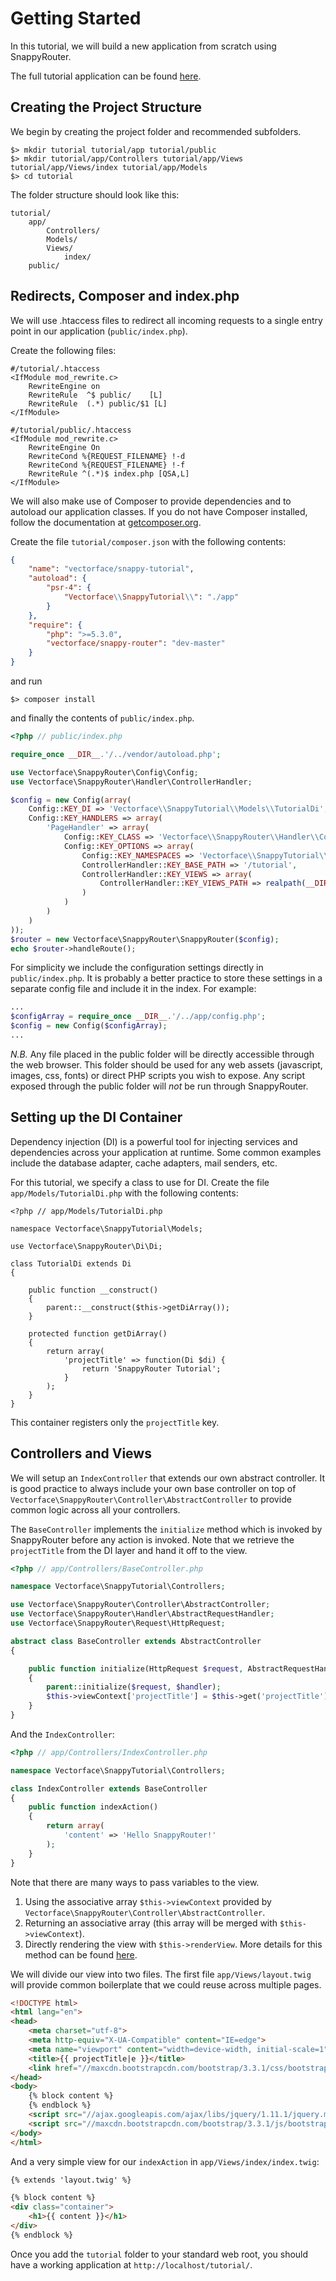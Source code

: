 # Getting Started

In this tutorial, we will build a new application from scratch using
SnappyRouter.

The full tutorial application can be found
[here](https://github.com/Vectorface/SnappyTutorial).

## Creating the Project Structure

We begin by creating the project folder and recommended subfolders.

```shell
$> mkdir tutorial tutorial/app tutorial/public
$> mkdir tutorial/app/Controllers tutorial/app/Views tutorial/app/Views/index tutorial/app/Models
$> cd tutorial
```

The folder structure should look like this:

```
tutorial/
    app/
        Controllers/
        Models/
        Views/
            index/
    public/
```

## Redirects, Composer and index.php

We will use .htaccess files to redirect all incoming requests to a single entry
point in our application (`public/index.php`).

Create the following files:

```
#/tutorial/.htaccess
<IfModule mod_rewrite.c>
    RewriteEngine on
    RewriteRule  ^$ public/    [L]
    RewriteRule  (.*) public/$1 [L]
</IfModule>
```

```
#/tutorial/public/.htaccess
<IfModule mod_rewrite.c>
    RewriteEngine On
    RewriteCond %{REQUEST_FILENAME} !-d
    RewriteCond %{REQUEST_FILENAME} !-f
    RewriteRule ^(.*)$ index.php [QSA,L]
</IfModule>
```

We will also make use of Composer to provide dependencies and to autoload our
application classes. If you do not have Composer installed, follow the
documentation at [getcomposer.org](https://getcomposer.org/doc/00-intro.md).

Create the file `tutorial/composer.json` with the following contents:

```json
{
    "name": "vectorface/snappy-tutorial",
    "autoload": {
        "psr-4": {
            "Vectorface\\SnappyTutorial\\": "./app"
        }
    },
    "require": {
        "php": ">=5.3.0",
        "vectorface/snappy-router": "dev-master"
    }
}
```

and run

```shell
$> composer install
```

and finally the contents of `public/index.php`.

```php
<?php // public/index.php

require_once __DIR__.'/../vendor/autoload.php';

use Vectorface\SnappyRouter\Config\Config;
use Vectorface\SnappyRouter\Handler\ControllerHandler;

$config = new Config(array(
    Config::KEY_DI => 'Vectorface\\SnappyTutorial\\Models\\TutorialDi',
    Config::KEY_HANDLERS => array(
        'PageHandler' => array(
            Config::KEY_CLASS => 'Vectorface\\SnappyRouter\\Handler\\ControllerHandler',
            Config::KEY_OPTIONS => array(
                Config::KEY_NAMESPACES => 'Vectorface\\SnappyTutorial\\Controllers',
                ControllerHandler::KEY_BASE_PATH => '/tutorial',
                ControllerHandler::KEY_VIEWS => array(
                    ControllerHandler::KEY_VIEWS_PATH => realpath(__DIR__.'/../app/Views')
                )
            )
        )
    )
));
$router = new Vectorface\SnappyRouter\SnappyRouter($config);
echo $router->handleRoute();
```

For simplicity we include the configuration settings directly in
`public/index.php`. It is probably a better practice to store these settings
in a separate config file and include it in the index. For example:

```php
...
$configArray = require_once __DIR__.'/../app/config.php';
$config = new Config($configArray);
...
```
*N.B.* Any file placed in the public folder will be directly accessible through
the web browser. This folder should be used for any web assets (javascript, images,
css, fonts) or direct PHP scripts you wish to expose. Any script exposed through
the public folder will *not* be run through SnappyRouter.

## Setting up the DI Container

Dependency injection (DI) is a powerful tool for injecting services and
dependencies across your application at runtime. Some common examples include
the database adapter, cache adapters, mail senders, etc.

For this tutorial, we specify a class to use for DI. Create the file
`app/Models/TutorialDi.php` with the following contents:

```
<?php // app/Models/TutorialDi.php

namespace Vectorface\SnappyTutorial\Models;

use Vectorface\SnappyRouter\Di\Di;

class TutorialDi extends Di
{

    public function __construct()
    {
        parent::__construct($this->getDiArray());
    }

    protected function getDiArray()
    {
        return array(
            'projectTitle' => function(Di $di) {
                return 'SnappyRouter Tutorial';
            }
        );
    }
}
```

This container registers only the `projectTitle` key.

## Controllers and Views

We will setup an `IndexController` that extends our own abstract controller.
It is good practice to always include your own base controller on top of
`Vectorface\SnappyRouter\Controller\AbstractController` to provide common logic
across all your controllers.

The `BaseController` implements the `initialize` method which is invoked by
SnappyRouter before any action is invoked. Note that we retrieve the
`projectTitle` from the DI layer and hand it off to the view.

```php
<?php // app/Controllers/BaseController.php

namespace Vectorface\SnappyTutorial\Controllers;

use Vectorface\SnappyRouter\Controller\AbstractController;
use Vectorface\SnappyRouter\Handler\AbstractRequestHandler;
use Vectorface\SnappyRouter\Request\HttpRequest;

abstract class BaseController extends AbstractController
{

    public function initialize(HttpRequest $request, AbstractRequestHandler $handler)
    {
        parent::initialize($request, $handler);
        $this->viewContext['projectTitle'] = $this->get('projectTitle');
    }
}
```
And the `IndexController`:

```php
<?php // app/Controllers/IndexController.php

namespace Vectorface\SnappyTutorial\Controllers;

class IndexController extends BaseController
{
    public function indexAction()
    {
        return array(
            'content' => 'Hello SnappyRouter!'
        );
    }
}
```

Note that there are many ways to pass variables to the view.

1. Using the associative array `$this->viewContext` provided by
   `Vectorface\SnappyRouter\Controller\AbstractController`.
2. Returning an associative array (this array will be merged with
   `$this->viewContext`).
3. Directly rendering the view with `$this->renderView`. More details for this
   method can be found [here](handlers/controller_handler/#integration-with-twig).

We will divide our view into two files. The first file `app/Views/layout.twig` will
provide common boilerplate that we could reuse across multiple pages.

```html
<!DOCTYPE html>
<html lang="en">
<head>
    <meta charset="utf-8">
    <meta http-equiv="X-UA-Compatible" content="IE=edge">
    <meta name="viewport" content="width=device-width, initial-scale=1">
    <title>{{ projectTitle|e }}</title>
    <link href="//maxcdn.bootstrapcdn.com/bootstrap/3.3.1/css/bootstrap.min.css" rel="stylesheet">
</head>
<body>
    {% block content %}
    {% endblock %}
    <script src="//ajax.googleapis.com/ajax/libs/jquery/1.11.1/jquery.min.js"></script>
    <script src="//maxcdn.bootstrapcdn.com/bootstrap/3.3.1/js/bootstrap.min.js"></script>
</body>
</html>
```

And a very simple view for our `indexAction` in `app/Views/index/index.twig`:

```html
{% extends 'layout.twig' %}

{% block content %}
<div class="container">
    <h1>{{ content }}</h1>
</div>
{% endblock %}
```

Once you add the `tutorial` folder to your standard web root, you should have
a working application at `http://localhost/tutorial/`.

